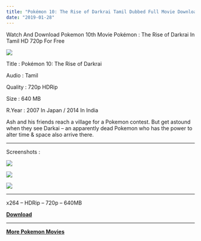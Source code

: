 ```yaml
---
title: "Pokémon 10: The Rise of Darkrai Tamil Dubbed Full Movie Download"
date: "2019-01-28"
---
```


Watch And Download Pokemon 10th Movie Pokémon : The Rise of Darkrai In Tamil HD 720p For Free

[![](https://2.bp.blogspot.com/-yzyVCyvYDdo/XE2g45fT5cI/AAAAAAAABXM/PbL0bPuuUCQV-X0n2eTh9CzogsP-XMnMQCLcBGAs/s320/Poke{9560a35704a61d56b1c5bb169ad4626925aff5012047a8ffb6d720526964f1e1}2B10{9560a35704a61d56b1c5bb169ad4626925aff5012047a8ffb6d720526964f1e1}2BTamil.jpg)](https://2.bp.blogspot.com/-yzyVCyvYDdo/XE2g45fT5cI/AAAAAAAABXM/PbL0bPuuUCQV-X0n2eTh9CzogsP-XMnMQCLcBGAs/s1600/Poke{9560a35704a61d56b1c5bb169ad4626925aff5012047a8ffb6d720526964f1e1}2B10{9560a35704a61d56b1c5bb169ad4626925aff5012047a8ffb6d720526964f1e1}2BTamil.jpg)

Title : Pokémon 10: The Rise of Darkrai

Audio : Tamil

Quality : 720p HDRip

Size : 640 MB

R.Year : 2007 In Japan / 2014 In India

Ash and his friends reach a village for a Pokemon contest. But get astound when they see Darkai – an apparently dead Pokemon who has the power to alter time & space also arrive there.

* * *

Screenshots : 

[![](https://2.bp.blogspot.com/-Ra7Un6_qaZE/XE5p10v8PoI/AAAAAAAABXg/2GTigvQLj8Iotlt-cDXzyDMy4E4mFClWQCLcBGAs/s320/Screenshot_2019-01-28-07-59-50.jpg)](https://2.bp.blogspot.com/-Ra7Un6_qaZE/XE5p10v8PoI/AAAAAAAABXg/2GTigvQLj8Iotlt-cDXzyDMy4E4mFClWQCLcBGAs/s1600/Screenshot_2019-01-28-07-59-50.jpg)

[![](https://2.bp.blogspot.com/-_a9q5732AfE/XE5p1CycgTI/AAAAAAAABXY/yKk415NQx6YVTw2WD7HCFSI6ohjbPybKQCLcBGAs/s320/Screenshot_2019-01-28-08-01-27.jpg)](https://2.bp.blogspot.com/-_a9q5732AfE/XE5p1CycgTI/AAAAAAAABXY/yKk415NQx6YVTw2WD7HCFSI6ohjbPybKQCLcBGAs/s1600/Screenshot_2019-01-28-08-01-27.jpg)

[![](https://4.bp.blogspot.com/-uV_YdjoMC6I/XE5p1nb3pSI/AAAAAAAABXc/1JvjP8uwaL4BC226sqILw0FSfnoL782LgCLcBGAs/s320/Screenshot_2019-01-28-08-02-11.jpg)](https://4.bp.blogspot.com/-uV_YdjoMC6I/XE5p1nb3pSI/AAAAAAAABXc/1JvjP8uwaL4BC226sqILw0FSfnoL782LgCLcBGAs/s1600/Screenshot_2019-01-28-08-02-11.jpg)

* * *

  

x264 – HDRip – 720p – 640MB  
  
**[Download](https://clk.ink/8rMQn)**  
  

* * *

  
**[More Pokemon Movies](https://www.tamilkidz.tk/search?q=pokemon+movie&m=1)**

